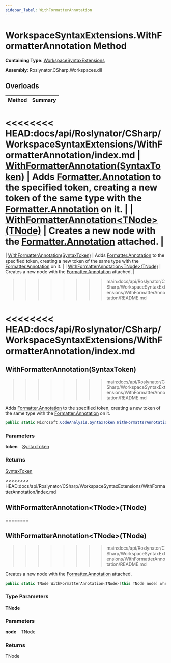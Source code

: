 ```yaml
---
sidebar_label: WithFormatterAnnotation
---
```


# WorkspaceSyntaxExtensions\.WithFormatterAnnotation Method

**Containing Type**: [WorkspaceSyntaxExtensions](../index.md)

**Assembly**: Roslynator\.CSharp\.Workspaces\.dll

## Overloads

| Method | Summary |
| ------ | ------- |
<<<<<<<< HEAD:docs/api/Roslynator/CSharp/WorkspaceSyntaxExtensions/WithFormatterAnnotation/index.md
| [WithFormatterAnnotation(SyntaxToken)](#Roslynator_CSharp_WorkspaceSyntaxExtensions_WithFormatterAnnotation_Microsoft_CodeAnalysis_SyntaxToken_) | Adds [Formatter.Annotation](https://docs.microsoft.com/en-us/dotnet/api/microsoft.codeanalysis.formatting.formatter.annotation) to the specified token, creating a new token of the same type with the [Formatter.Annotation](https://docs.microsoft.com/en-us/dotnet/api/microsoft.codeanalysis.formatting.formatter.annotation) on it\. |
| [WithFormatterAnnotation&lt;TNode&gt;(TNode)](#Roslynator_CSharp_WorkspaceSyntaxExtensions_WithFormatterAnnotation__1___0_) | Creates a new node with the [Formatter.Annotation](https://docs.microsoft.com/en-us/dotnet/api/microsoft.codeanalysis.formatting.formatter.annotation) attached\. |
========
| [WithFormatterAnnotation(SyntaxToken)](#1202034538) | Adds [Formatter.Annotation](https://docs.microsoft.com/en-us/dotnet/api/microsoft.codeanalysis.formatting.formatter.annotation) to the specified token, creating a new token of the same type with the [Formatter.Annotation](https://docs.microsoft.com/en-us/dotnet/api/microsoft.codeanalysis.formatting.formatter.annotation) on it\. |
| [WithFormatterAnnotation\<TNode\>(TNode)](#3493763853) | Creates a new node with the [Formatter.Annotation](https://docs.microsoft.com/en-us/dotnet/api/microsoft.codeanalysis.formatting.formatter.annotation) attached\. |
>>>>>>>> main:docs/api/Roslynator/CSharp/WorkspaceSyntaxExtensions/WithFormatterAnnotation/README.md

<a id="1202034538"></a>

<<<<<<<< HEAD:docs/api/Roslynator/CSharp/WorkspaceSyntaxExtensions/WithFormatterAnnotation/index.md
========
## WithFormatterAnnotation\(SyntaxToken\) 

>>>>>>>> main:docs/api/Roslynator/CSharp/WorkspaceSyntaxExtensions/WithFormatterAnnotation/README.md
  
Adds [Formatter.Annotation](https://docs.microsoft.com/en-us/dotnet/api/microsoft.codeanalysis.formatting.formatter.annotation) to the specified token, creating a new token of the same type with the [Formatter.Annotation](https://docs.microsoft.com/en-us/dotnet/api/microsoft.codeanalysis.formatting.formatter.annotation) on it\.

```csharp
public static Microsoft.CodeAnalysis.SyntaxToken WithFormatterAnnotation(this Microsoft.CodeAnalysis.SyntaxToken token)
```

### Parameters

**token** &ensp; [SyntaxToken](https://docs.microsoft.com/en-us/dotnet/api/microsoft.codeanalysis.syntaxtoken)

### Returns

[SyntaxToken](https://docs.microsoft.com/en-us/dotnet/api/microsoft.codeanalysis.syntaxtoken)

<<<<<<<< HEAD:docs/api/Roslynator/CSharp/WorkspaceSyntaxExtensions/WithFormatterAnnotation/index.md
## WithFormatterAnnotation&lt;TNode&gt;\(TNode\) <a id="Roslynator_CSharp_WorkspaceSyntaxExtensions_WithFormatterAnnotation__1___0_"></a>

========
<a id="3493763853"></a>

## WithFormatterAnnotation\<TNode\>\(TNode\) 

>>>>>>>> main:docs/api/Roslynator/CSharp/WorkspaceSyntaxExtensions/WithFormatterAnnotation/README.md
  
Creates a new node with the [Formatter.Annotation](https://docs.microsoft.com/en-us/dotnet/api/microsoft.codeanalysis.formatting.formatter.annotation) attached\.

```csharp
public static TNode WithFormatterAnnotation<TNode>(this TNode node) where TNode : Microsoft.CodeAnalysis.SyntaxNode
```

### Type Parameters

**TNode**

### Parameters

**node** &ensp; TNode

### Returns

TNode

